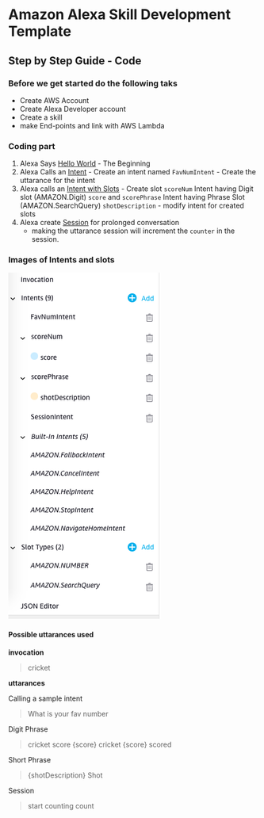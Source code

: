 # Amazon Alexa Skill Development Template

## Step by Step Guide - Code
### Before we get started do the following taks

 - Create AWS Account 
 - Create Alexa Developer account 
 - Create a skill
 - make End-points  and link with AWS Lambda

### Coding part
 1. Alexa Says [Hello World](https://github.com/itzpc/Alexa_FavNumApp/blob/6a57fa541ff7f2dbf4149ba13957f90a694e84bd/lambda_function.py) - The Beginning
 2. Alexa Calls an [Intent](https://github.com/itzpc/Alexa_FavNumApp/blob/472b440ea45235ebfea91ebd8deb7637eb70bdf4/lambda_function.py) 
			 - Create an intent named `FavNumIntent` 
			 - Create the uttarance for the intent
 3. Alexa calls an [Intent with Slots](https://github.com/itzpc/Alexa_FavNumApp/blob/f809ed7513996de621323469ecec0724e62efe76/lambda_function.py)
			- Create slot    `scoreNum` Intent having Digit slot (AMAZON.Digit) `score` and `scorePhrase` Intent having Phrase Slot (AMAZON.SearchQuery) `shotDescription`
			 - modify intent for created slots
 4.  Alexa create [Session](https://github.com/itzpc/Alexa_FavNumApp/blob/e700ee361854f0c723edd9f6d076049c6d89f709/lambda_function.py) for prolonged conversation 
	 - making the uttarance session will increment the `counter` in the session.

### Images of Intents and slots
![Intent](Intents_Image.png)

#### Possible uttarances used

**invocation**

> cricket

**uttarances**

Calling a sample intent
> What  is  your  fav  number

Digit Phrase

> cricket  score  {score}
> cricket  {score}  scored

Short Phrase
> {shotDescription}  Shot

Session
> start  counting
> count
